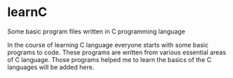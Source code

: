 # learnC
Some basic program files written in C programming language

In the course of learning C language everyone starts with some basic programs to code. These programs are written from various essential areas of C language. Those programs helped me to learn the basics of the C languages will be added here.
